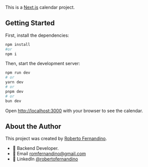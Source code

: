 This is a [Next.js](https://nextjs.org/) calendar project.

## Getting Started

First, install the dependencies:

```bash
npm install
#or
npm i
```

Then, start the development server:

```bash
npm run dev
# or
yarn dev
# or
pnpm dev
# or
bun dev
```

Open [http://localhost:3000](http://localhost:3000) with your browser to see the calendar.

## About the Author

This project was created by [Roberto Fernandino](https://github.com/roberto-fernandino).



- 🔧 Backend Developer.
- 📧 Email romfernandino@gmail.com
- 💼 LinkedIn [@robertofernandino](https://www.linkedin.com/in/roberto-fernandino-056013296/)
